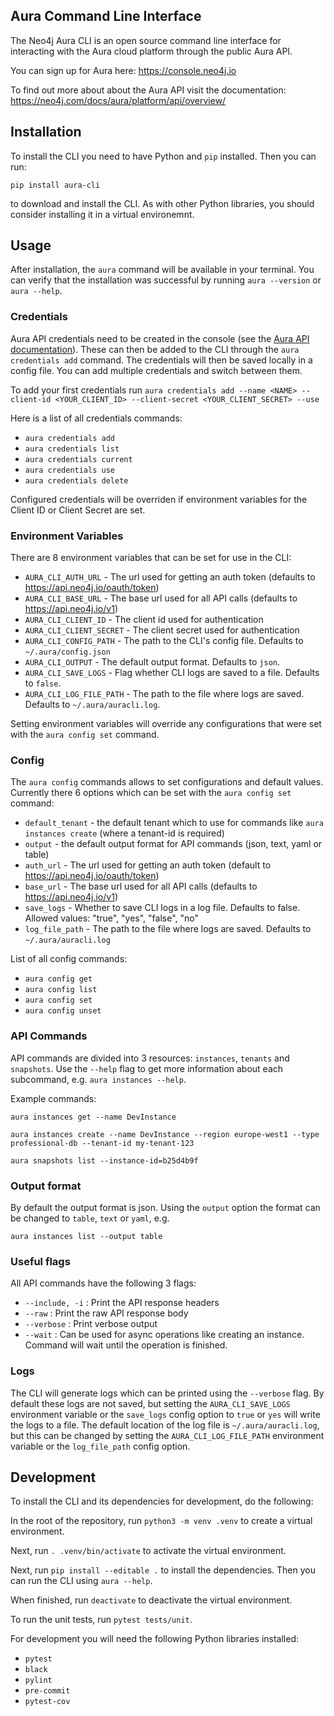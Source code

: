 ## Aura Command Line Interface

The Neo4j Aura CLI is an open source command line interface for interacting with the Aura cloud platform through the public Aura API.

You can sign up for Aura here: https://console.neo4j.io

To find out more about about the Aura API visit the documentation: https://neo4j.com/docs/aura/platform/api/overview/

## Installation

To install the CLI you need to have Python and `pip` installed. Then you can run:

`pip install aura-cli`

to download and install the CLI. As with other Python libraries, you should consider installing it in a virtual environemnt.

## Usage

After installation, the `aura` command will be available in your terminal. You can verify that the installation was successful by running `aura --version` or `aura --help`.

### Credentials

Aura API credentials need to be created in the console (see the [Aura API documentation](https://console.neo4j.io/?_gl=1*ab5vqi*_ga*ODA4NTgzMDE4LjE2NzkzOTY4NDk.*_ga_DL38Q8KGQC*MTY5NDM0NDI0NC44MS4xLjE2OTQzNDUzMjEuNTAuMC4w&_ga=2.169558053.548335101.1694344245-808583018.1679396849#account)). These can then be added to the CLI through the `aura credentials add` command. The credentials will then be saved locally in a config file. You can add multiple credentials and switch between them.

To add your first credentials run
`aura credentials add --name <NAME> --client-id <YOUR_CLIENT_ID> --client-secret <YOUR_CLIENT_SECRET> --use`

Here is a list of all credentials commands:

- `aura credentials add`
- `aura credentials list`
- `aura credentials current`
- `aura credentials use`
- `aura credentials delete`

Configured credentials will be overriden if environment variables for the Client ID or Client Secret are set.

### Environment Variables

There are 8 environment variables that can be set for use in the CLI:

- `AURA_CLI_AUTH_URL` - The url used for getting an auth token (defaults to https://api.neo4j.io/oauth/token)
- `AURA_CLI_BASE_URL` - The base url used for all API calls (defaults to https://api.neo4j.io/v1)
- `AURA_CLI_CLIENT_ID` - The client id used for authentication
- `AURA_CLI_CLIENT_SECRET` - The client secret used for authentication
- `AURA_CLI_CONFIG_PATH` - The path to the CLI's config file. Defaults to `~/.aura/config.json`
- `AURA_CLI_OUTPUT` - The default output format. Defaults to `json`.
- `AURA_CLI_SAVE_LOGS` - Flag whether CLI logs are saved to a file. Defaults to `false`.
- `AURA_CLI_LOG_FILE_PATH` - The path to the file where logs are saved. Defaults to `~/.aura/auracli.log`.

Setting environment variables will override any configurations that were set with the `aura config set` command.

### Config

The `aura config` commands allows to set configurations and default values. Currently there 6 options which can be set with the `aura config set` command:

- `default_tenant` - the default tenant which to use for commands like `aura instances create` (where a tenant-id is required)
- `output` - the default output format for API commands (json, text, yaml or table)
- `auth_url` - The url used for getting an auth token (default to https://api.neo4j.io/oauth/token)
- `base_url` - The base url used for all API calls (defaults to https://api.neo4j.io/v1)
- `save_logs` - Whether to save CLI logs in a log file. Defaults to false. Allowed values: "true", "yes", "false", "no"
- `log_file_path` - The path to the file where logs are saved. Defaults to `~/.aura/auracli.log`

List of all config commands:

- `aura config get`
- `aura config list`
- `aura config set`
- `aura config unset`

### API Commands

API commands are divided into 3 resources: `instances`, `tenants` and `snapshots`. Use the `--help` flag to get more information about each subcommand, e.g. `aura instances --help`.

Example commands:

`aura instances get --name DevInstance`

`aura instances create --name DevInstance --region europe-west1 --type professional-db --tenant-id my-tenant-123`

`aura snapshots list --instance-id=b25d4b9f`

### Output format

By default the output format is json. Using the `output` option the format can be changed to `table`, `text` or `yaml`, e.g.

`aura instances list --output table`

### Useful flags

All API commands have the following 3 flags:

- `--include, -i` : Print the API response headers
- `--raw` : Print the raw API response body
- `--verbose` : Print verbose output
- `--wait` : Can be used for async operations like creating an instance. Command will wait until the operation is finished.

### Logs

The CLI will generate logs which can be printed using the `--verbose` flag. By default these logs are not saved, but setting the `AURA_CLI_SAVE_LOGS` environment variable or the `save_logs` config option to `true` or `yes` will write the logs to a file.
The default location of the log file is `~/.aura/auracli.log`, but this can be changed by setting the `AURA_CLI_LOG_FILE_PATH` environment variable or the `log_file_path` config option.

## Development

To install the CLI and its dependencies for development, do the following:

In the root of the repository, run `python3 -m venv .venv` to create a virtual environment.

Next, run `. .venv/bin/activate` to activate the virtual environment.

Next, run `pip install --editable .` to install the dependencies. Then you can run the CLI using `aura --help`.

When finished, run `deactivate` to deactivate the virtual environment.

To run the unit tests, run `pytest tests/unit`.

For development you will need the following Python libraries installed:

- `pytest`
- `black`
- `pylint`
- `pre-commit`
- `pytest-cov`

